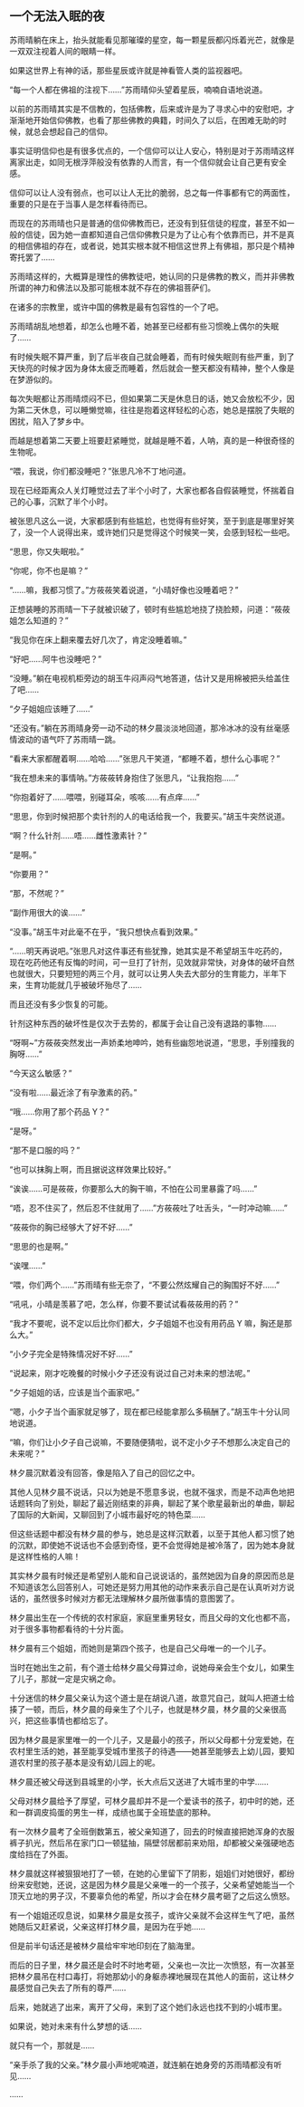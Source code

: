 ## 一个无法入眠的夜

苏雨晴躺在床上，抬头就能看见那璀璨的星空，每一颗星辰都闪烁着光芒，就像是一双双注视着人间的眼睛一样。

如果这世界上有神的话，那些星辰或许就是神看管人类的监视器吧。

“每一个人都在佛祖的注视下……”苏雨晴仰头望着星辰，喃喃自语地说道。

以前的苏雨晴其实是不信教的，包括佛教，后来或许是为了寻求心中的安慰吧，才渐渐地开始信仰佛教，也看了那些佛教的典籍，时间久了以后，在困难无助的时候，就总会想起自己的信仰。

事实证明信仰也是有很多优点的，一个信仰可以让人安心，特别是对于苏雨晴这样离家出走，如同无根浮萍般没有依靠的人而言，有一个信仰就会让自己更有安全感。

信仰可以让人没有弱点，也可以让人无比的脆弱，总之每一件事都有它的两面性，重要的只是在于当事人是怎样看待而已。

而现在的苏雨晴也只是普通的信仰佛教而已，还没有到狂信徒的程度，甚至不如一般的信徒，因为她一直都知道自己信仰佛教只是为了让心有个依靠而已，并不是真的相信佛祖的存在，或者说，她其实根本就不相信这世界上有佛祖，那只是个精神寄托罢了……

苏雨晴这样的，大概算是理性的佛教徒吧，她认同的只是佛教的教义，而并非佛教所谓的神力和佛法以及那可能根本就不存在的佛祖菩萨们。

在诸多的宗教里，或许中国的佛教是最有包容性的一个了吧。

苏雨晴胡乱地想着，却怎么也睡不着，她甚至已经都有些习惯晚上偶尔的失眠了……

有时候失眠不算严重，到了后半夜自己就会睡着，而有时候失眠则有些严重，到了天快亮的时候才因为身体太疲乏而睡着，然后就会一整天都没有精神，整个人像是在梦游似的。

每次失眠都让苏雨晴烦闷不已，但如果第二天是休息日的话，她又会放松不少，因为第二天休息，可以睡懒觉嘛，往往是抱着这样轻松的心态，她总是摆脱了失眠的困扰，陷入了梦乡中。

而越是想着第二天要上班要赶紧睡觉，就越是睡不着，人呐，真的是一种很奇怪的生物呢。

“喂，我说，你们都没睡吧？”张思凡冷不丁地问道。

现在已经距离众人关灯睡觉过去了半个小时了，大家也都各自假装睡觉，怀揣着自己的心事，沉默了半个小时。

被张思凡这么一说，大家都感到有些尴尬，也觉得有些好笑，至于到底是哪里好笑了，没一个人说得出来，或许她们只是觉得这个时候笑一笑，会感到轻松一些吧。

“思思，你又失眠啦。”

“你呢，你不也是嘛？”

“……嘛，我都习惯了。”方莜莜笑着说道，“小晴好像也没睡着吧？”

正想装睡的苏雨晴一下子就被识破了，顿时有些尴尬地挠了挠脸颊，问道：“莜莜姐怎么知道的？”

“我见你在床上翻来覆去好几次了，肯定没睡着嘛。”

“好吧……阿牛也没睡吧？”

“没睡。”躺在电视机柜旁边的胡玉牛闷声闷气地答道，估计又是用棉被把头给盖住了吧……

“夕子姐姐应该睡了……”

“还没有。”躺在苏雨晴身旁一动不动的林夕晨淡淡地回道，那冷冰冰的没有丝毫感情波动的语气吓了苏雨晴一跳。

“看来大家都醒着啊……哈哈……”张思凡干笑道，“都睡不着，想什么心事呢？”

“我在想未来的事情呐。”方莜莜转身抱住了张思凡，“让我抱抱……”

“你抱着好了……喂喂，别碰耳朵，咳咳……有点痒……”

“思思，你到时候把那个卖针剂的人的电话给我一个，我要买。”胡玉牛突然说道。

“啊？什么针剂……唔……雌性激素针？”

“是啊。”

“你要用？”

“那，不然呢？”

“副作用很大的诶……”

“没事。”胡玉牛对此毫不在乎，“我只想快点看到效果。”

“……明天再说吧。”张思凡对这件事还有些犹豫，她其实是不希望胡玉牛吃药的，现在吃药他还有反悔的时间，可一旦打了针剂，见效就非常快，对身体的破坏自然也就很大，只要短短的两三个月，就可以让男人失去大部分的生育能力，半年下来，生育功能就几乎被破坏殆尽了……

而且还没有多少恢复的可能。

针剂这种东西的破坏性是仅次于去势的，都属于会让自己没有退路的事物……

“呀啊~”方莜莜突然发出一声娇柔地呻吟，她有些幽怨地说道，“思思，手别撞我的胸呀……”

“今天这么敏感？”

“没有啦……最近涂了有孕激素的药。”

“哦……你用了那个药品 Y？”

“是呀。”

“那不是口服的吗？”

“也可以抹胸上啊，而且据说这样效果比较好。”

“诶诶……可是莜莜，你要那么大的胸干嘛，不怕在公司里暴露了吗……”

“唔，忍不住买了，然后忍不住就用了……”方莜莜吐了吐舌头，“一时冲动嘛……”

“莜莜你的胸已经够大了好不好……”

“思思的也是啊。”

“诶嘿……”

“喂，你们两个……”苏雨晴有些无奈了，“不要公然炫耀自己的胸围好不好……”

“吼吼，小晴是羡慕了吧，怎么样，你要不要试试看莜莜用的药？”

“我才不要呢，说不定以后比你们都大，夕子姐姐不也没有用药品 Y 嘛，胸还是那么大。”

“小夕子完全是特殊情况好不好……”

“说起来，刚才吃晚餐的时候小夕子还没有说过自己对未来的想法呢。”

“夕子姐姐的话，应该是当个画家吧。”

“嗯，小夕子当个画家就足够了，现在都已经能拿那么多稿酬了。”胡玉牛十分认同地说道。

“嘛，你们让小夕子自己说嘛，不要随便猜啦，说不定小夕子不想那么决定自己的未来呢？”

林夕晨沉默着没有回答，像是陷入了自己的回忆之中。

其他人见林夕晨不说话，只以为她是不愿意多说，也就不强求，而是不动声色地把话题转向了别处，聊起了最近刚结束的非典，聊起了某个歌星最新出的单曲，聊起了国际的大新闻，又聊回到了小城市最好吃的特色菜……

但这些话题中都没有林夕晨的参与，她总是这样沉默着，以至于其他人都习惯了她的沉默，即使她不说话也不会感到奇怪，更不会觉得她是被冷落了，因为她本身就是这样性格的人嘛！

其实林夕晨有时候还是希望别人能和自己说说话的，虽然她因为自身的原因而总是不知道该怎么回答别人，可她还是努力用其他的动作来表示自己是在认真听对方说话的，虽然很多时候对方都无法理解林夕晨所做事情的意图罢了。

林夕晨出生在一个传统的农村家庭，家庭里重男轻女，而且父母的文化也都不高，对于很多事物都看待的十分片面。

林夕晨有三个姐姐，而她则是第四个孩子，也是自己父母唯一的一个儿子。

当时在她出生之前，有个道士给林夕晨父母算过命，说她母亲会生个女儿，如果生了儿子，那就一定是灾祸之命。

十分迷信的林夕晨父亲认为这个道士是在胡说八道，故意咒自己，就叫人把道士给揍了一顿，而后，林夕晨的母亲生了个儿子，也就是林夕晨，林夕晨的父亲很高兴，把这些事情也都给忘了。

因为林夕晨是家里唯一的一个儿子，又是最小的孩子，所以父母都十分宠爱她，在农村里生活的她，甚至能享受城市里孩子的待遇——她甚至能够去上幼儿园，要知道农村里的孩子基本是没有幼儿园上的呢。

林夕晨还被父母送到县城里的小学，长大点后又送进了大城市里的中学……

父母对林夕晨给予了厚望，可林夕晨却并不是一个爱读书的孩子，初中时的她，还和一群调皮捣蛋的男生一样，成绩也属于全班垫底的那种。

有一次林夕晨考了全班倒数第五，被父亲知道了，回去的时候直接把她浑身的衣服裤子扒光，然后吊在家门口一顿猛抽，隔壁邻居都前来劝阻，却都被父亲强硬地态度给挡在了外面。

林夕晨就这样被狠狠地打了一顿，在她的心里留下了阴影，姐姐们对她很好，都纷纷来安慰她，还说，这是因为林夕晨是父亲唯一的一个孩子，父亲希望她能当一个顶天立地的男子汉，不要辜负他的希望，所以才会在林夕晨考砸了之后这么愤怒。

有一个姐姐还叹息说，如果林夕晨是女孩子，或许父亲就不会这样生气了吧，虽然她随后又赶紧说，父亲这样打林夕晨，是因为在乎她……

但是前半句话还是被林夕晨给牢牢地印刻在了脑海里。

而后的日子里，林夕晨还是会时不时地考砸，父亲也一次比一次愤怒，有一次甚至把林夕晨吊在村口毒打，将她那幼小的身躯赤裸地展现在其他人的面前，这让林夕晨感觉自己失去了所有的尊严……

后来，她就逃了出来，离开了父母，来到了这个她们永远也找不到的小城市里。

如果说，她对未来有什么梦想的话……

就只有一个，那就是……

“亲手杀了我的父亲。”林夕晨小声地呢喃道，就连躺在她身旁的苏雨晴都没有听见……

……
